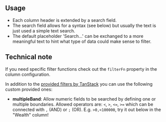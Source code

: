 ## Usage
* Each column header is extended by a search field.
* The search field allows for a syntax (see below) but usually the text is just used a simple text search. 
* The default placeholder 'Search...' can be exchanged to a more meaningful text to hint what type of data could make sense to filter.

## Technical note
If you need specific filter functions check out the `filterFn` property in the column configuration.

In addition to the
[provided filters by TanStack](https://tanstack.com/table/v8/docs/api/features/filters#filter-functions)
you can use the following custom provided ones:

* **multipleBand**: Allow numeric fields to be searched by defining one or multiple boundaries. Allowed operators
  are: `<`, `>`, `<=`, `>=` which can be connected with `,` (AND) or `;` (OR). E.g. `>0,<100000`, try it out below in
  the "Wealth" column!
